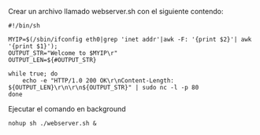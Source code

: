 Crear un archivo llamado webserver.sh con el siguiente contendo:

```
#!/bin/sh

MYIP=$(/sbin/ifconfig eth0|grep 'inet addr'|awk -F: '{print $2}'| awk '{print $1}');
OUTPUT_STR="Welcome to $MYIP\r"
OUTPUT_LEN=${#OUTPUT_STR}

while true; do
    echo -e "HTTP/1.0 200 OK\r\nContent-Length: ${OUTPUT_LEN}\r\n\r\n${OUTPUT_STR}" | sudo nc -l -p 80
done
```


Ejecutar el comando en background

```
nohup sh ./webserver.sh &
```

